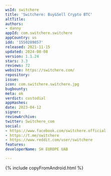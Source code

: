 ```yaml
---
wsId: switchere
title: 'Switchere: Buy&Sell Crypto BTC'
altTitle: 
authors:
- danny
appId: com.switchere.switchere
appCountry: us
idd: '1550289857'
released: 2021-11-15
updated: 2024-08-08
version: 1.1.24
stars: 3.3
reviews: 72
website: https://switchere.com/
repository: 
issue: 
icon: com.switchere.switchere.jpg
bugbounty: 
meta: ok
verdict: custodial
appHashes: 
date: 2023-04-12
signer: 
reviewArchive: 
twitter: Switchere_com
social:
- https://www.facebook.com/switchere.official
- https://t.me/switchere
- https://www.reddit.com/user/switchere
features: 
developerName: SH EUROPE UAB

---
```


{% include copyFromAndroid.html %}

